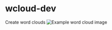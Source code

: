 # wcloud-dev
Create word clouds
![Example word cloud image](https://github.com/isaackd/wcloud-dev/blob/main/examples/custom_colors/a_new_hope.png?raw=true)
